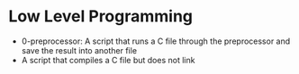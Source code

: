 # Low Level Programming
* 0-preprocessor: A script that runs a C file through the preprocessor and save the result into another file
* A script that compiles a C file but does not link
